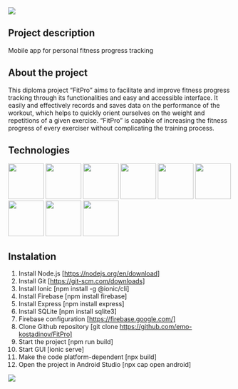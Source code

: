 <img src="https://capsule-render.vercel.app/api?type=waving&height=260&color=gradient&text=FitPro&fontSize=80&animation=fadeIn" />

## Project description
Mobile app for personal fitness progress tracking

## About the project
This diploma project “FitPro” aims to facilitate and improve fitness progress tracking through its functionalities and easy and accessible interface. It easily and effectively records and saves data on the performance of the workout, which helps to quickly orient ourselves on the weight and repetitions of a given exercise. “FitPro” is capable of increasing the fitness progress of every exerciser without complicating the training process.

## Technologies
<img src="https://cdn.jsdelivr.net/gh/devicons/devicon@latest/icons/vscode/vscode-original.svg" width="80" height="80"/> <img src="https://cdn.jsdelivr.net/gh/devicons/devicon@latest/icons/androidstudio/androidstudio-original.svg" width="80" height="80"/> <img src="https://cdn.jsdelivr.net/gh/devicons/devicon@latest/icons/nodejs/nodejs-original-wordmark.svg" width="80" height="80"/> 
            <img src="https://cdn.jsdelivr.net/gh/devicons/devicon@latest/icons/express/express-original.svg" width="80" height="80"/> 
            <img src="https://cdn.jsdelivr.net/gh/devicons/devicon@latest/icons/sqlite/sqlite-original.svg" width="80" height="80"/> 
            <img src="https://cdn.jsdelivr.net/gh/devicons/devicon@latest/icons/react/react-original.svg" width="80" height="80"/>
            <img src="https://cdn.jsdelivr.net/gh/devicons/devicon@latest/icons/ionic/ionic-original.svg" width="80" height="80"/>
            <img src="https://cdn.jsdelivr.net/gh/devicons/devicon@latest/icons/git/git-original-wordmark.svg" width="80" height="80"/>
            <img src="https://cdn.jsdelivr.net/gh/devicons/devicon@latest/icons/firebase/firebase-original-wordmark.svg" width="80" height="80"/>

## Instalation

1. Install Node.js [https://nodejs.org/en/download]
2. Install Git [https://git-scm.com/downloads]
3. Install Ionic [npm install -g @ionic/cli]
4. Install Firebase [npm install firebase]
5. Install Express [npm install express]
6. Install SQLite [npm install sqlite3]
7. Firebase configuration [https://firebase.google.com/]
8. Clone Github repository [git clone https://github.com/emo-kostadinov/FitPro]
9. Start the project [npm run build]
10. Start GUI [ionic serve]
11. Make the code platform-dependent [npx build]
12. Open the project in Android Studio [npx cap open android]
    
<img src="https://capsule-render.vercel.app/api?type=waving&height=140&color=gradient&section=footer" />
